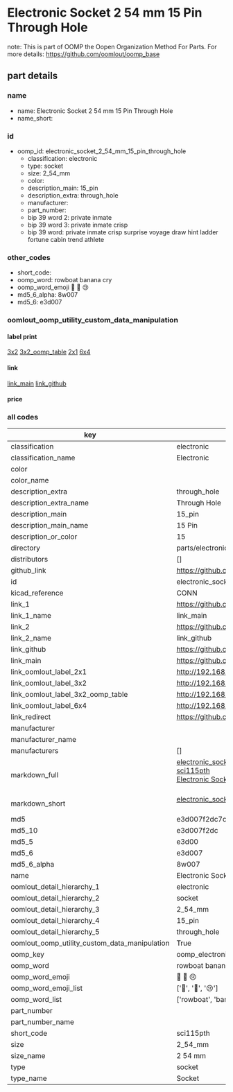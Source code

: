 # Electronic Socket 2 54 mm 15 Pin Through Hole  

note: This is part of OOMP the Oopen Organization Method For Parts. For more details: https://github.com/oomlout/oomp_base

##  part details
  







### name
* name: Electronic Socket 2 54 mm 15 Pin Through Hole
* name_short: 
### id
* oomp_id: electronic_socket_2_54_mm_15_pin_through_hole
  * classification: electronic
  * type: socket
  * size: 2_54_mm
  * color: 
  * description_main: 15_pin
  * description_extra: through_hole
  * manufacturer: 
  * part_number: 
  * bip 39 word 2: private inmate
  * bip 39 word 3: private inmate crisp
  * bip 39 word: private inmate crisp surprise voyage draw hint ladder fortune cabin trend athlete

### other_codes
* short_code: 
* oomp_word: rowboat banana cry
* oomp_word_emoji :rowboat: :banana: :cry:
* md5_6_alpha: 8w007
* md5_6: e3d007






### oomlout_oomp_utility_custom_data_manipulation
#### label print
[3x2](http://192.168.1.245:1112/?label=oomp%208w007)
[3x2_oomp_table](http://192.168.1.108:1112/?label=oomp%208w007)
[2x1](http://192.168.1.242:1112/?label=oomp%208w007)
[6x4](http://192.168.1.55:1112/?label=oomp%208w007)    

#### link

[link_main](https://github.com/oomlout/oomlout_oomp_version_1_messy/tree/main/parts/electronic_socket_2_54_mm_15_pin_through_hole) [link_github](https://github.com/oomlout/oomlout_oomp_version_1_messy/tree/main/parts/electronic_socket_2_54_mm_15_pin_through_hole)                             

#### price







### all codes 
| key | value |  
| --- | --- |  
| classification | electronic |  
| classification_name | Electronic |  
| color |  |  
| color_name |  |  
| description_extra | through_hole |  
| description_extra_name | Through Hole |  
| description_main | 15_pin |  
| description_main_name | 15 Pin |  
| description_or_color | 15 |  
| directory | parts/electronic_socket_2_54_mm_15_pin_through_hole |  
| distributors | [] |  
| github_link | https://github.com/oomlout/oomlout_oomp_part_src/tree/main/parts/electronic_socket_2_54_mm_15_pin_through_hole |  
| id | electronic_socket_2_54_mm_15_pin_through_hole |  
| kicad_reference | CONN |  
| link_1 | https://github.com/oomlout/oomlout_oomp_version_1_messy/tree/main/parts/electronic_socket_2_54_mm_15_pin_through_hole |  
| link_1_name | link_main |  
| link_2 | https://github.com/oomlout/oomlout_oomp_version_1_messy/tree/main/parts/electronic_socket_2_54_mm_15_pin_through_hole |  
| link_2_name | link_github |  
| link_github | https://github.com/oomlout/oomlout_oomp_version_1_messy/tree/main/parts/electronic_socket_2_54_mm_15_pin_through_hole |  
| link_main | https://github.com/oomlout/oomlout_oomp_version_1_messy/tree/main/parts/electronic_socket_2_54_mm_15_pin_through_hole |  
| link_oomlout_label_2x1 | http://192.168.1.242:1112/?label=oomp%208w007 |  
| link_oomlout_label_3x2 | http://192.168.1.245:1112/?label=oomp%208w007 |  
| link_oomlout_label_3x2_oomp_table | http://192.168.1.108:1112/?label=oomp%208w007 |  
| link_oomlout_label_6x4 | http://192.168.1.55:1112/?label=oomp%208w007 |  
| link_redirect | https://github.com/oomlout/oomlout_oomp_version_1_messy/tree/main/parts/electronic_socket_2_54_mm_15_pin_through_hole |  
| manufacturer |  |  
| manufacturer_name |  |  
| manufacturers | [] |  
| markdown_full | [electronic_socket_2_54_mm_15_pin_through_hole](none)<br>[sci115pth](none)<br>[Electronic Socket 2 54 Mm 15 Pin Through Hole](none)<br><br> |  
| markdown_short | [electronic_socket_2_54_mm_15_pin_through_hole](none)<br><br> |  
| md5 | e3d007f2dc7c6d7909fb0da6675d1559 |  
| md5_10 | e3d007f2dc |  
| md5_5 | e3d00 |  
| md5_6 | e3d007 |  
| md5_6_alpha | 8w007 |  
| name | Electronic Socket 2 54 mm 15 Pin Through Hole |  
| oomlout_detail_hierarchy_1 | electronic |  
| oomlout_detail_hierarchy_2 | socket |  
| oomlout_detail_hierarchy_3 | 2_54_mm |  
| oomlout_detail_hierarchy_4 | 15_pin |  
| oomlout_detail_hierarchy_5 | through_hole |  
| oomlout_oomp_utility_custom_data_manipulation | True |  
| oomp_key | oomp_electronic_socket_2_54_mm_15_pin_through_hole |  
| oomp_word | rowboat banana cry |  
| oomp_word_emoji | :rowboat: :banana: :cry: |  
| oomp_word_emoji_list | [':rowboat:', ':banana:', ':cry:'] |  
| oomp_word_list | ['rowboat', 'banana', 'cry'] |  
| part_number |  |  
| part_number_name |  |  
| short_code | sci115pth |  
| size | 2_54_mm |  
| size_name | 2 54 mm |  
| type | socket |  
| type_name | Socket |  

